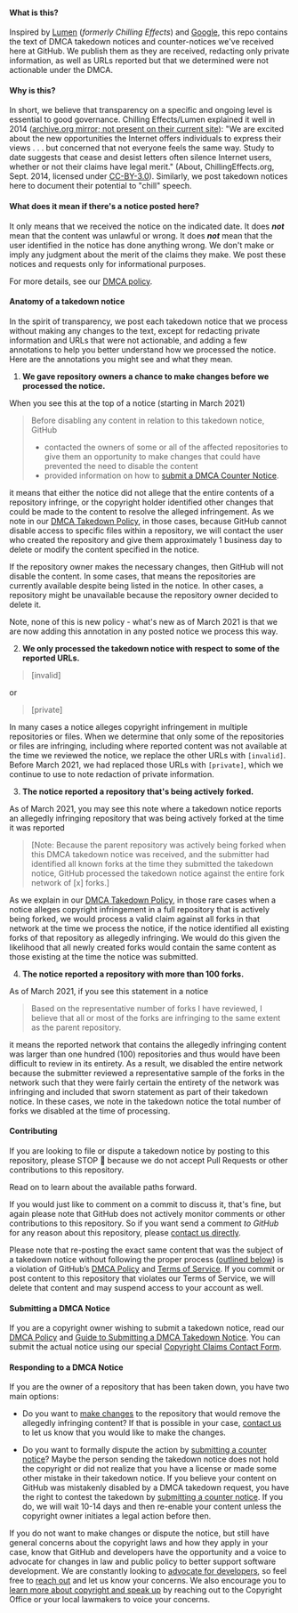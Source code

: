 #### What is this?

Inspired by [Lumen](https://lumendatabase.org/topics/1) (*formerly Chilling Effects*) and [Google](https://cloud.google.com/storage/docs/dmca), this repo contains the text of DMCA takedown notices and counter-notices we've received here at GitHub. We publish them as they are received, redacting only private information, as well as URLs reported but that we determined were not actionable under the DMCA.


#### Why is this?

In short, we believe that transparency on a specific and ongoing level is essential to good governance. Chilling Effects/Lumen explained it well in 2014 ([archive.org mirror; not present on their current site](https://web.archive.org/web/20140101160724/http://chillingeffects.org/#donato-if:~:text=We%20are%20excited%20about%20the%20new,its%20misuse%20to%20%22chill%22%20legitimate%20activity.)): "We are excited about the new opportunities the Internet offers individuals to express their views . . . but concerned that not everyone feels the same way. Study to date suggests that cease and desist letters often silence Internet users, whether or not their claims have legal merit." (About, ChillingEffects.org, Sept. 2014, licensed under [CC-BY-3.0](http://creativecommons.org/licenses/by/3.0/us/)). Similarly, we post takedown notices here to document their potential to "chill" speech.


#### What does it mean if there's a notice posted here?

It only means that we received the notice on the indicated date. It does ***not*** mean that the content was unlawful or wrong. It does ***not*** mean that the user identified in the notice has done anything wrong. We don't make or imply any judgment about the merit of the claims they make. We post these notices and requests only for informational purposes.

For more details, see our [DMCA policy](https://docs.github.com/en/site-policy/content-removal-policies/dmca-takedown-policy).

#### Anatomy of a takedown notice

In the spirit of transparency, we post each takedown notice that we process without making any changes to the text, except for redacting private information and URLs that were not actionable, and adding a few annotations to help you better understand how we processed the notice. Here are the annotations you might see and what they mean.
1. **We gave repository owners a chance to make changes before we processed the notice.** 

When you see this at the top of a notice (starting in March 2021)
>Before disabling any content in relation to this takedown notice, GitHub
>- contacted the owners of some or all of the affected repositories to give them an opportunity to make changes that could have prevented the need to disable the content 
>- provided information on how to [submit a DMCA Counter Notice](https://docs.github.com/en/articles/guide-to-submitting-a-dmca-counter-notice). 

it means that either the notice did not allege that the entire contents of a repository infringe, or the copyright holder identified other changes that could be made to the content to resolve the alleged infringement. As we note in our [DMCA Takedown Policy](https://docs.github.com/en/github/site-policy/dmca-takedown-policy#a-how-does-this-actually-work), in those cases, because GitHub cannot disable access to specific files within a repository, we will contact the user who created the repository and give them approximately 1 business day to delete or modify the content specified in the notice. 

If the repository owner makes the necessary changes, then GitHub will not disable the content. In some cases, that means the repositories are currently available despite being listed in the notice. In other cases, a repository might be unavailable because the repository owner decided to delete it.

Note, none of this is new policy - what's new as of March 2021 is that we are now adding this annotation in any posted notice we process this way. 

2. **We only processed the takedown notice with respect to some of the reported URLs.** 
>[invalid]

or
>[private]

In many cases a notice alleges copyright infringement in multiple repositories or files. When we determine that only some of the repositories or files are infringing, including where reported content was not available at the time we reviewed the notice, we replace the other URLs with `[invalid]`. Before March 2021, we had replaced those URLs with `[private]`, which we continue to use to note redaction of private information.

3. **The notice reported a repository that's being actively forked.** 

As of March 2021, you may see this note where a takedown notice reports an allegedly infringing repository that was being actively forked at the time it was reported
>[Note: Because the parent repository was actively being forked when this DMCA takedown notice was received, and the submitter had identified all known forks at the time they submitted the takedown notice, GitHub processed the takedown notice against the entire fork network of [x] forks.]

As we explain in our [DMCA Takedown Policy](https://docs.github.com/en/github/site-policy/dmca-takedown-policy#b-what-about-forks-or-whats-a-fork), in those rare cases when a notice alleges copyright infringement in a full repository that is actively being forked, we would process a valid claim against all forks in that network at the time we process the notice, if the notice identified all existing forks of that repository as allegedly infringing. We would do this given the likelihood that all newly created forks would contain the same content as those existing at the time the notice was submitted. 

4. **The notice reported a repository with more than 100 forks.**

As of March 2021, if you see this statement in a notice
>Based on the representative number of forks I have reviewed, I believe that all or most of the forks are infringing to the same extent as the parent repository.

it means the reported network that contains the allegedly infringing content was larger than one hundred (100) repositories and thus would have been difficult to review in its entirety. As a result, we disabled the entire network because the submitter reviewed a representative sample of the forks in the network such that they were fairly certain the entirety of the network was infringing and included that sworn statement as part of their takedown notice. In these cases, we note in the takedown notice the total number of forks we disabled at the time of processing.

#### Contributing

If you are looking to file or dispute a takedown notice by posting to this repository, please STOP :stop_sign: because we do not accept Pull Requests or other contributions to this repository.

Read on to learn about the available paths forward.

If you would just like to comment on a commit to discuss it, that's fine, but again please note that GitHub does not actively monitor comments or other contributions to this repository. So if you want send a comment *to GitHub* for any reason about this repository, please [contact us directly](https://support.github.com/contact).

Please note that re-posting the exact same content that was the subject of a takedown notice without following the proper process ([outlined below](#responding-to-a-dmca-notice)) is a violation of GitHub’s [DMCA Policy](https://docs.github.com/en/github/site-policy/dmca-takedown-policy) and [Terms of Service](https://docs.github.com/en/github/site-policy/github-acceptable-use-policies). If you commit or post content to this repository that violates our Terms of Service, we will delete that content and may suspend access to your account as well.


#### Submitting a DMCA Notice

If you are a copyright owner wishing to submit a takedown notice, read our [DMCA Policy](https://docs.github.com/en/free-pro-team@latest/github/site-policy/dmca-takedown-policy) and [Guide to Submitting a DMCA Takedown Notice](https://docs.github.com/en/free-pro-team@latest/github/site-policy/guide-to-submitting-a-dmca-takedown-notice). You can submit the actual notice using our special [Copyright Claims Contact Form](https://github.com/contact/dmca).


#### Responding to a DMCA Notice

If you are the owner of a repository that has been taken down, you have two main options:

  - Do you want to [make changes](https://docs.github.com/en/free-pro-team@latest/github/site-policy/dmca-takedown-policy#c-what-if-i-inadvertently-missed-the-window-to-make-changes) to the repository that would remove the allegedly infringing content? If that is possible in your case, [contact us](https://support.github.com/contact) to let us know that you would like to make the changes.

  - Do you want to formally dispute the action by [submitting a counter notice](https://docs.github.com/en/free-pro-team@latest/github/site-policy/guide-to-submitting-a-dmca-counter-notice)? Maybe the person sending the takedown notice does not hold the copyright or did not realize that you have a license or made some other mistake in their takedown notice. If you believe your content on GitHub was mistakenly disabled by a DMCA takedown request, you have the right to contest the takedown by [submitting a counter notice](https://docs.github.com/en/free-pro-team@latest/github/site-policy/guide-to-submitting-a-dmca-counter-notice). If you do, we will wait 10-14 days and then re-enable your content unless the copyright owner initiates a legal action before then.

If you do not want to make changes or dispute the notice, but still have general concerns about the copyright laws and how they apply in your case, know that GitHub and developers have the opportunity and a voice to advocate for changes in law and public policy to better support software development. We are constantly looking to [advocate for developers](https://github.blog/category/company/policy/), so feel free to [reach out](https://support.github.com/contact) and let us know your concerns. We also encourage you to [learn more about copyright and speak up](https://docs.github.com/en/free-pro-team@latest/github/site-policy/dmca-takedown-policy#learn-more-and-speak-up) by reaching out to the Copyright Office or your local lawmakers to voice your concerns.
